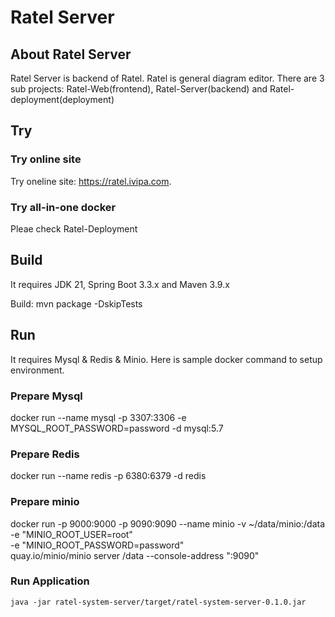 # Ratel Server

## About Ratel Server

Ratel Server is backend of Ratel. Ratel is general diagram editor. There are 3 sub projects: Ratel-Web(frontend), Ratel-Server(backend) and Ratel-deployment(deployment)

## Try

### Try online site

Try oneline site: <https://ratel.ivipa.com>.

### Try all-in-one docker

Pleae check Ratel-Deployment

## Build

It requires JDK 21, Spring Boot 3.3.x and Maven 3.9.x

Build: mvn package -DskipTests

## Run

It requires Mysql & Redis & Minio. Here is sample docker command to setup environment.

### Prepare Mysql

docker run --name mysql -p 3307:3306  -e MYSQL_ROOT_PASSWORD=password -d mysql:5.7

### Prepare Redis

docker run --name redis -p 6380:6379 -d redis

### Prepare minio

docker run -p 9000:9000 -p 9090:9090 --name minio -v ~/data/minio:/data \
    -e "MINIO_ROOT_USER=root" \
    -e "MINIO_ROOT_PASSWORD=password" \
    quay.io/minio/minio server /data --console-address ":9090"

### Run Application

    java -jar ratel-system-server/target/ratel-system-server-0.1.0.jar

